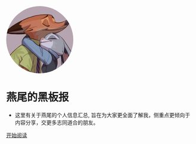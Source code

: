 <img width="180px" style="border-radius: 50%" bor src="./logo.jpeg">

# 燕尾的黑板报

- 这里有关于燕尾的个人信息汇总, 旨在为大家更全面了解我，侧重点更倾向于内容分享，交更多志同道合的朋友。

<!-- [![stars](https://badgen.net/github/stars/Q-Angelo/Nodejs-Roadmap?icon=github&color=4ab8a1)]() [![forks](https://badgen.net/github/forks/Q-Angelo/Nodejs-Roadmap?icon=github&color=4ab8a1)]() -->

<!-- [GitHub](<https://github.com/Q-Angelo/Nodejs-Roadmap>) -->
[开始阅读](README.md)

